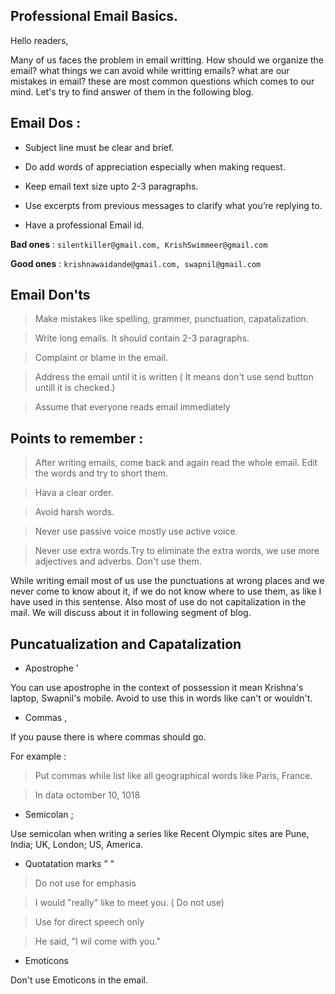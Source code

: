 ## Professional Email Basics.

Hello readers, 

Many of us faces the problem in email writting. How should we organize the email? what things we can avoid while writting
emails? what are our mistakes in email? these are most common questions which comes to our mind. 
Let's try to find answer of them in the following blog.

## Email Dos : 

+ Subject line must be clear and brief.

+ Do add words of appreciation especially when making request.

+ Keep email text size upto 2-3 paragraphs.

+ Use excerpts from previous messages to clarify what you’re replying to.

+ Have a professional Email id.


**Bad ones** : `silentkiller@gmail.com, KrishSwimmeer@gmail.com`


**Good ones** : `krishnawaidande@gmail.com, swapnil@gmail.com`


## Email Don'ts

> Make mistakes like spelling, grammer, punctuation, capatalization.

> Write long emails. It should contain 2-3 paragraphs.

> Complaint or blame in the email.

> Address the email until it is written ( It means don't use send button untill it is checked.)

> Assume that everyone reads email immediately



## Points to remember :

> After writing emails, come back and again read the whole email. Edit the words and try to short them.

> Hava a clear order.

> Avoid harsh words.

> Never use passive voice mostly use active voice.

> Never use extra words.Try to eliminate the extra words, we use more adjectives and adverbs. Don't use them.


While writing email most of us use the punctuations at wrong places and we never come to know about it, if we do not know
where to use them, as like I have used in this sentense. Also most of use do not capitalization in the mail. We will discuss 
about it in following segment of blog.


## Puncatualization and Capatalization

+ Apostrophe '

You can use apostrophe in the context of possession it mean Krishna's laptop, Swapnil's mobile.
Avoid to use this in words like can't or wouldn't.


+ Commas ,

If you pause there is where commas should go.

For example :

> 

> Put commas while list like all geographical words like Paris, France.


> In data octomber 10, 1018


+ Semicolan ;

Use semicolan when writing a series like Recent Olympic sites are Pune, India; UK, London; US, America.


+ Quotatation marks " "

> Do not use for emphasis

> I would "really" like to meet you. ( Do not use)

> Use for direct speech only 
 
> He said, "I wil come with you."


+ Emoticons 

Don't use Emoticons in the email.







